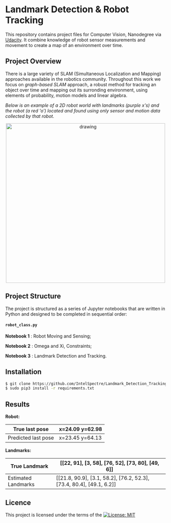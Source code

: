 # Landmark Detection & Robot Tracking
This repository contains project files for Computer Vision, Nanodegree  via [Udacity](https://eu.udacity.com/course/computer-vision-nanodegree--nd891). It combine knowledge of robot sensor measurements and movement to create a map of an environment over time.

## Project Overview
There is a large variety of SLAM (Simultaneous Localization and Mapping) approaches available in the robotics community. Throughout this work we focus on *graph-based SLAM* approach, a robust method for tracking an object over time and mapping out its surronding environment, using elements of probability, motion models and linear algebra. 

*Below is an example of a 2D robot world with landmarks (purple x's) and the robot (a red 'o') located and found using only sensor and motion data collected by that robot.*

<p align="center">
	<img src="Landmark-Tracking-Detection-SLAM-/images/robot_world.png" align="middle" alt="drawing" width="500px">
</p>

## Project Structure
The project is structured as a series of Jupyter notebooks that are written in Python and designed to be completed in sequential order:

#### `robot_class.py`
__Notebook 1__ : Robot Moving and Sensing;

__Notebook 2__ : Omega and Xi, Constraints;

__Notebook 3__ : Landmark Detection and Tracking.

## Installation
```sh
$ git clone https://github.com/IntelSpectre/Landmark_Detection_Tracking.git
$ sudo pip3 install -r requirements.txt
```
## Results
**Robot:** 

 True last pose       | x=24.09 y=62.98      
 -------------------  |--------------------
 Predicted last pose  | x=23.45 y=64.13      


**Landmarks:**

 True Landmark        | [[22, 91], [3, 58], [76, 52], [73, 80], [49, 6]]                      
 -------------------  | ---------------------------------------------------------------------
 Estimated Landmarks  | [[21.8, 90.9], [3.1, 58.2], [76.2, 52.3], [73.4, 80.4], [49.1, 6.2]]  


## Licence
This project is licensed under the terms of the [![License: MIT](https://img.shields.io/badge/License-MIT-yellow.svg)](https://opensource.org/licenses/MIT)
